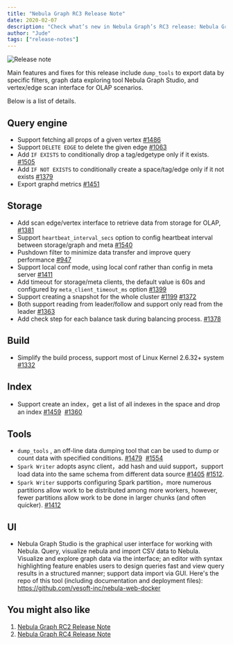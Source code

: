 ```yaml
---
title: "Nebula Graph RC3 Release Note"
date: 2020-02-07
description: "Check what’s new in Nebula Graph’s RC3 release: Nebula Graph Studio 1.0 Beta for data visualization, index, Spark Writer, and much more."
author: "Jude"
tags: ["release-notes"]
---
```


![Release note](https://user-images.githubusercontent.com/56643819/74008741-96befe00-49bc-11ea-8a68-3a2d2dd42182.png)


Main features and fixes for this release include  `dump_tools` to export data by specific filters, graph data exploring tool Nebula Graph Studio, and vertex/edge scan interface for OLAP scenarios.  

Below is a list of details.

## Query engine

- Support fetching all props of a given vertex [#1486](https://github.com/vesoft-inc/nebula/pull/1486)
- Support `DELETE EDGE` to delete the given edge [#1063](https://github.com/vesoft-inc/nebula/pull/1063)
- Add `IF EXISTS` to conditionally drop a tag/edgetype only if  it exists. [#1505](https://github.com/vesoft-inc/nebula/pull/1505)
- Add `IF NOT EXISTS` to conditionally create a space/tag/edge only if  it not exists [#1379](https://github.com/vesoft-inc/nebula/pull/1379)
- Export graphd metrics [#1451](https://github.com/vesoft-inc/nebula/pull/1451)

## Storage

- Add scan edge/vertex interface to retrieve data from storage for OLAP, [#1381](https://github.com/vesoft-inc/nebula/pull/1381)
- Support `heartbeat_interval_secs` option to config heartbeat interval between storage/graph and meta [#1540](https://github.com/vesoft-inc/nebula/pull/1540)
- Pushdown filter to minimize data transfer and improve query performance [#947](https://github.com/vesoft-inc/nebula/pull/947)
- Support local conf mode, using local conf rather than config in meta server [#1411](https://github.com/vesoft-inc/nebula/pull/1411)
- Add timeout for storage/meta clients, the default value is 60s and configured by `meta_client_timeout_ms` option [#1399](https://github.com/vesoft-inc/nebula/pull/1399)
- Support creating a snapshot for the whole cluster [#1199](https://github.com/vesoft-inc/nebula/pull/1199) [#1372](https://github.com/vesoft-inc/nebula/pull/1372)
- Both support reading from leader/follow and support only read from the leader  [#1363](https://github.com/vesoft-inc/nebula/pull/1363)
- Add check step for each balance task during balancing process. [#1378](https://github.com/vesoft-inc/nebula/pull/1378)

## Build

- Simplify the build process, support most of Linux Kernel 2.6.32+ system [#1332](https://github.com/vesoft-inc/nebula/pull/1332)

## Index

- Support create an index，get a list of all indexes in the space and drop an index [#1459](https://github.com/vesoft-inc/nebula/pull/1459)  [#1360](https://github.com/vesoft-inc/nebula/pull/1360)

## Tools

- `dump_tools` , an off-line data dumping tool that can be used to dump or count data with specified conditions. [#1479](https://github.com/vesoft-inc/nebula/pull/1479)  [#1554](https://github.com/vesoft-inc/nebula/pull/1554)
- `Spark Writer` adopts async client，add hash and uuid support，support load data into the same schema from different data source [#1405](https://github.com/vesoft-inc/nebula/pull/1405) [#1512](https://github.com/vesoft-inc/nebula/pull/1512).
- `Spark Writer` supports configuring Spark partition，more numerous partitions allow work to be distributed among more workers, however, fewer partitions allow work to be done in larger chunks (and often quicker). [#1412](https://github.com/vesoft-inc/nebula/pull/1412)

## UI

- Nebula Graph Studio is the graphical user interface for working with Nebula. Query, visualize nebula and import CSV data to Nebula. Visualize and explore graph data via the interface; an editor with syntax highlighting feature enables users to design queries fast and view query results in a structured manner; support data import via GUI. Here's the repo of this tool (including documentation and deployment files): https://github.com/vesoft-inc/nebula-web-docker

## You might also like

1. [Nebula Graph RC2 Release Note](https://nebula-graph.io/posts/nebula-graph-rc2-release-note/)
1. [Nebula Graph RC4 Release Note](https://nebula-graph.io/posts/nebula-graph-rc4-release-note/)
